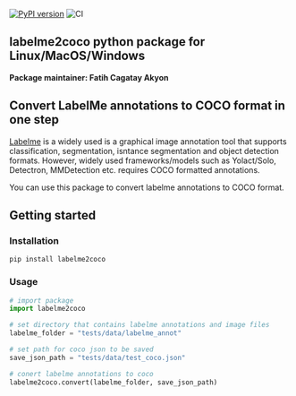 [![PyPI version](https://badge.fury.io/py/labelme2coco.svg)](https://badge.fury.io/py/labelme2coco)
![CI](https://github.com/fcakyon/labelme2coco/workflows/CI/badge.svg)

## labelme2coco python package for Linux/MacOS/Windows
 **Package maintainer: Fatih Cagatay Akyon**

## Convert LabelMe annotations to COCO format in one step
[Labelme](https://github.com/wkentaro/labelme) is a widely used is a graphical image annotation tool that supports classification, segmentation, isntance segmentation and object detection formats.
However, widely used frameworks/models such as Yolact/Solo, Detectron, MMDetection etc. requires COCO formatted annotations.

You can use this package to convert labelme annotations to COCO format.

## Getting started
### Installation
```
pip install labelme2coco
```

### Usage
```python
# import package
import labelme2coco

# set directory that contains labelme annotations and image files
labelme_folder = "tests/data/labelme_annot"

# set path for coco json to be saved
save_json_path = "tests/data/test_coco.json"

# conert labelme annotations to coco
labelme2coco.convert(labelme_folder, save_json_path)
```

